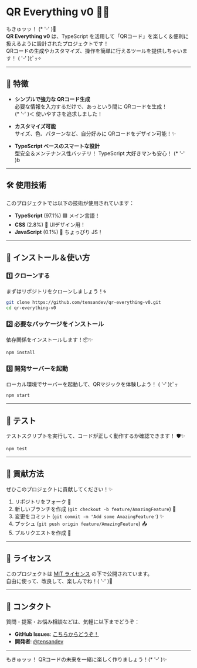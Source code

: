 # QR Everything v0 🚀✨

もきゅッッ！ (* 'ᵕ' )💖  
**QR Everything v0** は、TypeScript を活用して「QRコード」を楽しく＆便利に扱えるように設計されたプロジェクトです！  
QRコードの生成やカスタマイズ、操作を簡単に行えるツールを提供しちゃいます！ ( 'ᵕ' )ﾋﾟｯ✧

---

## 🌟 特徴

- **シンプルで強力な QRコード生成**  
  必要な情報を入力するだけで、あっという間に QRコードを生成！  
  (* 'ᵕ' )＜ 使いやすさを追求しました！

- **カスタマイズ可能**  
  サイズ、色、パターンなど、自分好みに QRコードをデザイン可能！✨

- **TypeScript ベースのスマートな設計**  
  型安全＆メンテナンス性バッチリ！ TypeScript 大好きマンも安心！ (* 'ᵕ' )b

---

## 🛠️ 使用技術

このプロジェクトでは以下の技術が使用されています：

- **TypeScript** (97.1%) 🟦 メイン言語！
- **CSS** (2.8%) 🎨 UIデザイン用！
- **JavaScript** (0.1%) 🍪 ちょっぴり JS！

---

## 🚀 インストール＆使い方

### 1️⃣ クローンする
まずはリポジトリをクローンしましょう！🌀

```bash
git clone https://github.com/tensandev/qr-everything-v0.git
cd qr-everything-v0
```

### 2️⃣ 必要なパッケージをインストール
依存関係をインストールします！📦✨

```bash
npm install
```

### 3️⃣ 開発サーバーを起動
ローカル環境でサーバーを起動して、QRマジックを体験しよう！ ( 'ᵕ' )ﾋﾟｯ

```bash
npm start
```

---

## 🧪 テスト

テストスクリプトを実行して、コードが正しく動作するか確認できます！ 🛡️✨

```bash
npm test
```

---

## 🤝 貢献方法

ぜひこのプロジェクトに貢献してください！✨

1. リポジトリをフォーク 🍴
2. 新しいブランチを作成 (`git checkout -b feature/AmazingFeature`) 🌱
3. 変更をコミット (`git commit -m 'Add some AmazingFeature'`) ✨
4. プッシュ (`git push origin feature/AmazingFeature`) 📤
5. プルリクエストを作成 🚀

---

## 📜 ライセンス

このプロジェクトは [MIT ライセンス](LICENSE) の下で公開されています。  
自由に使って、改良して、楽しんでね！( 'ᵕ' )🎉

---

## 🌈 コンタクト

質問・提案・お悩み相談などは、気軽に以下までどうぞ：

- **GitHub Issues**: [こちらからどうぞ！](https://github.com/tensandev/qr-everything-v0/issues)
- **開発者**: [@tensandev](https://github.com/tensandev)

---

もきゅッッ！ QRコードの未来を一緒に楽しく作りましょう！(* 'ᵕ' )✨

